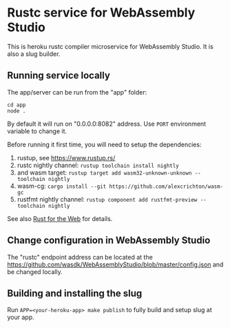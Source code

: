 # Rustc service for WebAssembly Studio

This is heroku rustc compiler microservice for WebAssembly Studio. It is also a slug builder.

## Running service locally

The app/server can be run from the "app" folder:

```
cd app
node .
```

By default it will run on "0.0.0.0:8082" address. Use `PORT` environment variable to change it.

Before running it first time, you will need to setup the dependencies:

1. rustup, see https://www.rustup.rs/
2. rustc nightly channel: `rustup toolchain install nightly`
3. and wasm target: `rustup target add wasm32-unknown-unknown --toolchain nightly`
4. wasm-cg: `cargo install --git https://github.com/alexcrichton/wasm-gc`
5. rustfmt nightly channel: `rustup component add rustfmt-preview --toolchain nightly`

See also [Rust for the Web](https://www.hellorust.com/setup/wasm-target/) for details.

## Change configuration in WebAssembly Studio

The "rustc" endpoint address can be located at the https://github.com/wasdk/WebAssemblyStudio/blob/master/config.json and be changed locally.

## Building and installing the slug

Run `APP=<your-heroku-app> make publish` to fully build and setup slug at your app.
